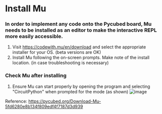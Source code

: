 # Install Mu
### In order to implement any code onto the Pycubed board, Mu needs to be installed as an editor to make the interactive REPL more easily accessible. 
1. Visit https://codewith.mu/en/download and select the appropriate installer for your OS.
(beta versions are OK)
2. Install Mu following the on-screen prompts. Make note of the install location. 
(in case troubleshooting is necessary)

### Check Mu after installing
1. Ensure Mu can start properly by opening the program and selecting "CircuitPython" when prompted for the mode (as shown)
![image](https://github.com/cmu-spacecraft-design-build-fly-2023/Avionics-Software/assets/113122156/f744d9cb-1f16-4c60-a1fe-e0a65b4ef09c)


Reference: https://pycubed.org/Download-Mu-5fd6280e8b134f809edf4f7187d3d939
